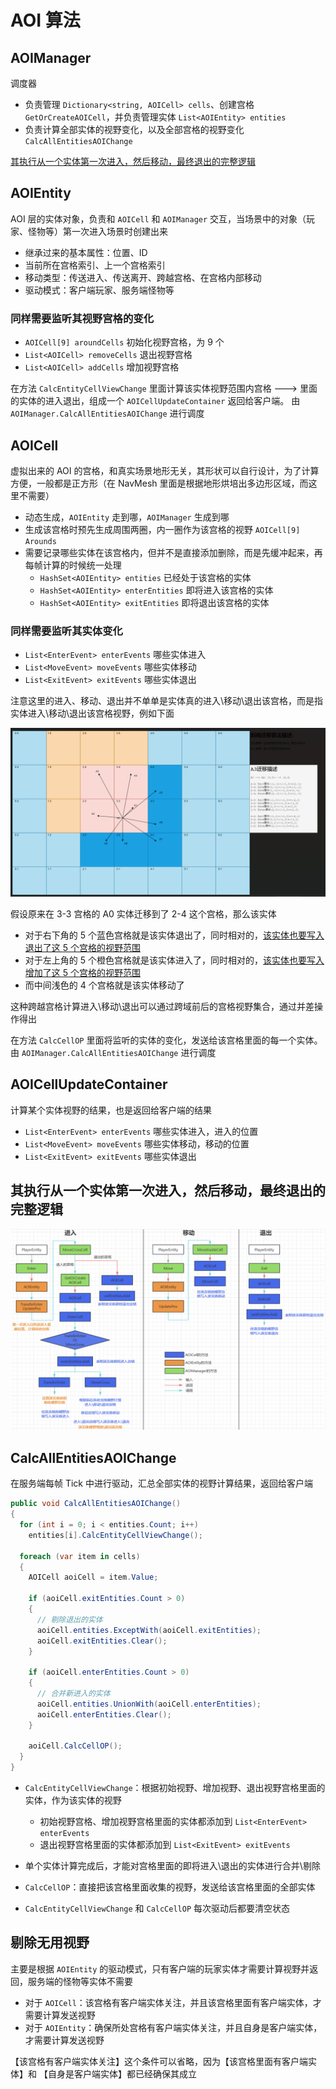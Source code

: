 # AOI 算法

## AOIManager

调度器

- 负责管理 `Dictionary<string, AOICell> cells`、创建宫格 `GetOrCreateAOICell`，并负责管理实体 `List<AOIEntity> entities`
- 负责计算全部实体的视野变化，以及全部宫格的视野变化 `CalcAllEntitiesAOIChange`

<a href="#其执行从一个实体第一次进入然后移动最终退出的完整逻辑">其执行从一个实体第一次进入，然后移动，最终退出的完整逻辑</a>

## AOIEntity

AOI 层的实体对象，负责和 `AOICell` 和 `AOIManager` 交互，当场景中的对象（玩家、怪物等）第一次进入场景时创建出来

- 继承过来的基本属性：位置、ID
- 当前所在宫格索引、上一个宫格索引
- 移动类型：传送进入、传送离开、跨越宫格、在宫格内部移动
- 驱动模式：客户端玩家、服务端怪物等

### 同样需要监听其视野宫格的变化

- `AOICell[9] aroundCells` 初始化视野宫格，为 9 个
- `List<AOICell> removeCells` 退出视野宫格
- `List<AOICell> addCells` 增加视野宫格

在方法 `CalcEntityCellViewChange` 里面计算该实体视野范围内宫格  ---> 里面的实体的进入退出，组成一个 `AOICellUpdateContainer` 返回给客户端。
由 `AOIManager.CalcAllEntitiesAOIChange` 进行调度

## AOICell

虚拟出来的 AOI 的宫格，和真实场景地形无关，其形状可以自行设计，为了计算方便，一般都是正方形（在 NavMesh 里面是根据地形烘培出多边形区域，而这里不需要）

- 动态生成，`AOIEntity` 走到哪，`AOIManager` 生成到哪
- 生成该宫格时预先生成周围两圈，内一圈作为该宫格的视野 `AOICell[9] Arounds`
- 需要记录哪些实体在该宫格内，但并不是直接添加删除，而是先缓冲起来，再每帧计算的时候统一处理    
  - `HashSet<AOIEntity> entities` 已经处于该宫格的实体
  - `HashSet<AOIEntity> enterEntities` 即将进入该宫格的实体
  - `HashSet<AOIEntity> exitEntities` 即将退出该宫格的实体


### 同样需要监听其实体变化

- `List<EnterEvent> enterEvents` 哪些实体进入
- `List<MoveEvent> moveEvents` 哪些实体移动
- `List<ExitEvent> exitEvents` 哪些实体退出

注意这里的进入、移动、退出并不单单是实体真的进入\移动\退出该宫格，而是指实体进入\移动\退出该宫格视野，例如下面

![](./imgs/AOIExample.png)

假设原来在 3-3 宫格的 A0 实体迁移到了 2-4 这个宫格，那么该实体

- 对于右下角的 5 个蓝色宫格就是该实体退出了，同时相对的，<a href="#同样需要监听其视野宫格的变化">该实体也要写入退出了这 5 个宫格的视野范围 </a>
- 对于左上角的 5 个橙色宫格就是该实体进入了，同时相对的，<a href="#同样需要监听其视野宫格的变化">该实体也要写入增加了这 5 个宫格的视野范围 </a>
- 而中间浅色的 4 个宫格就是该实体移动了

这种跨越宫格计算进入\移动\退出可以通过跨域前后的宫格视野集合，通过并差操作得出

在方法 `CalcCellOP` 里面将监听的实体的变化，发送给该宫格里面的每一个实体。由 `AOIManager.CalcAllEntitiesAOIChange` 进行调度

## AOICellUpdateContainer

计算某个实体视野的结果，也是返回给客户端的结果

- `List<EnterEvent> enterEvents` 哪些实体进入，进入的位置
- `List<MoveEvent> moveEvents` 哪些实体移动，移动的位置
- `List<ExitEvent> exitEvents` 哪些实体退出

## 其执行从一个实体第一次进入，然后移动，最终退出的完整逻辑

![](./imgs/All.png)

## CalcAllEntitiesAOIChange

在服务端每帧 Tick 中进行驱动，汇总全部实体的视野计算结果，返回给客户端

```c#
public void CalcAllEntitiesAOIChange()
{
  for (int i = 0; i < entities.Count; i++)
    entities[i].CalcEntityCellViewChange();

  foreach (var item in cells)
  {
    AOICell aoiCell = item.Value;

    if (aoiCell.exitEntities.Count > 0)
    {
      // 剔除退出的实体
      aoiCell.entities.ExceptWith(aoiCell.exitEntities);
      aoiCell.exitEntities.Clear();
    }

    if (aoiCell.enterEntities.Count > 0)
    {
      // 合并新进入的实体
      aoiCell.entities.UnionWith(aoiCell.enterEntities);
      aoiCell.enterEntities.Clear();
    }

    aoiCell.CalcCellOP();
  }
}
```

- `CalcEntityCellViewChange`：根据初始视野、增加视野、退出视野宫格里面的实体，作为该实体的视野
  - 初始视野宫格、增加视野宫格里面的实体都添加到 `List<EnterEvent> enterEvents`
  - 退出视野宫格里面的实体都添加到 `List<ExitEvent> exitEvents`

- 单个实体计算完成后，才能对宫格里面的即将进入\退出的实体进行合并\剔除

- `CalcCellOP`：直接把该宫格里面收集的视野，发送给该宫格里面的全部实体

- `CalcEntityCellViewChange` 和 `CalcCellOP` 每次驱动后都要清空状态

## 剔除无用视野

主要是根据 `AOIEntity` 的驱动模式，只有客户端的玩家实体才需要计算视野并返回，服务端的怪物等实体不需要

- 对于 `AOICell`：该宫格有客户端实体关注，并且该宫格里面有客户端实体，才需要计算发送视野
- 对于 `AOIEntity`：确保所处宫格有客户端实体关注，并且自身是客户端实体，才需要计算发送视野

【该宫格有客户端实体关注】这个条件可以省略，因为【该宫格里面有客户端实体】和 【自身是客户端实体】都已经确保其成立
